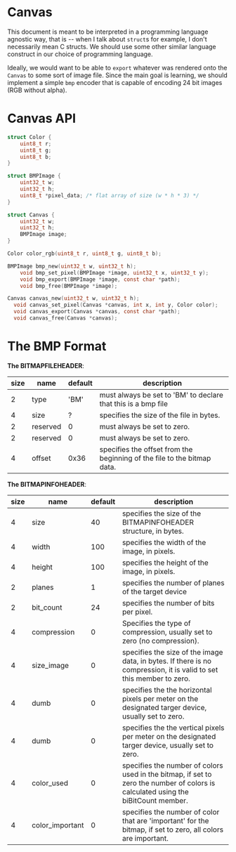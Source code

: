 # Canvas

This document is meant to be interpreted in a programming language agnostic way, that is -- when I talk about `struct`s for example, I don't necessarily mean C structs. We should use some other similar language construct in our choice of programming language.

Ideally, we would want to be able to `export` whatever was rendered onto the `Canvas` to some sort of image file. Since the main goal is learning, we should implement a simple `bmp` encoder that is capable of encoding 24 bit images (RGB without alpha).

# Canvas API

```c
struct Color {
    uint8_t r;
    uint8_t g;
    uint8_t b;
}

struct BMPImage {
    uint32_t w;
    uint32_t h;
    uint8_t *pixel_data; /* flat array of size (w * h * 3) */
}

struct Canvas {
    uint32_t w;
    uint32_t h;
    BMPImage image;
}

Color color_rgb(uint8_t r, uint8_t g, uint8_t b);

BMPImage bmp_new(uint32_t w, uint32_t h);
    void bmp_set_pixel(BMPImage *image, uint32_t x, uint32_t y);
    void bmp_export(BMPImage *image, const char *path);
    void bmp_free(BMPImage *image);

Canvas canvas_new(uint32_t w, uint32_t h);
  void canvas_set_pixel(Canvas *canvas, int x, int y, Color color);
  void canvas_export(Canvas *canvas, const char *path);
  void canvas_free(Canvas *canvas);
```

# The BMP Format

**The BITMAPFILEHEADER**:

| size | name     | default | description                                                             |
|------|----------|---------|-------------------------------------------------------------------------|
| 2    | type     | 'BM'    | must always be set to 'BM' to declare that this is a bmp file           |
| 4    | size     | ?       | specifies the size of the file in bytes.                                |
| 2    | reserved | 0       | must always be set to zero.                                             |
| 2    | reserved | 0       | must always be set to zero.                                             |
| 4    | offset   | 0x36    | specifies the offset from the beginning of the file to the bitmap data. |


**The BITMAPINFOHEADER**:

| size | name            | default | description                                                                                                                       |
|------|-----------------|---------|-----------------------------------------------------------------------------------------------------------------------------------|
| 4    | size            | 40      | specifies the size of the BITMAPINFOHEADER structure, in bytes.                                                                   |
| 4    | width           | 100     | specifies the width of the image, in pixels.                                                                                      |
| 4    | height          | 100     | specifies the height of the image, in pixels.                                                                                     |
| 2    | planes          | 1       | specifies the number of planes of the target device                                                                               |
| 2    | bit_count       | 24      | specifies the number of bits per pixel.                                                                                           |
| 4    | compression     | 0       | Specifies the type of compression, usually set to zero (no compression).                                                          |
| 4    | size_image      | 0       | specifies the size of the image data, in bytes. If there is no compression, it is valid to set this member to zero.               |
| 4    | dumb            | 0       | specifies the the horizontal pixels per meter on the designated targer device, usually set to zero.                               |
| 4    | dumb            | 0       | specifies the the vertical pixels per meter on the designated targer device, usually set to zero.                                 |
| 4    | color_used      | 0       | specifies the number of colors used in the bitmap, if set to zero the number of colors is calculated using the biBitCount member. |
| 4    | color_important | 0       | specifies the number of color that are 'important' for the bitmap, if set to zero, all colors are important.                      |
